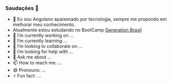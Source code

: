 ### Saudações 👋



- :pushpin: Eu sou Angolano apaixonado por tecnologia, sempre me propondo em melhorar meu conhecimento.
- Atualmente estou estudando no BootCamp
<a href="https://brazil.generation.org/"> Generation Brasil</a>
- 🔭 I’m currently working on ...
- 🌱 I’m currently learning ...
- 👯 I’m looking to collaborate on ...
- 🤔 I’m looking for help with ...
- 💬 Ask me about ...
- 📫 How to reach me: ...
- 😄 Pronouns: ...
- ⚡ Fun fact: ...
